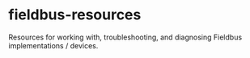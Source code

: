 # fieldbus-resources
Resources for working with, troubleshooting, and diagnosing Fieldbus implementations / devices.
